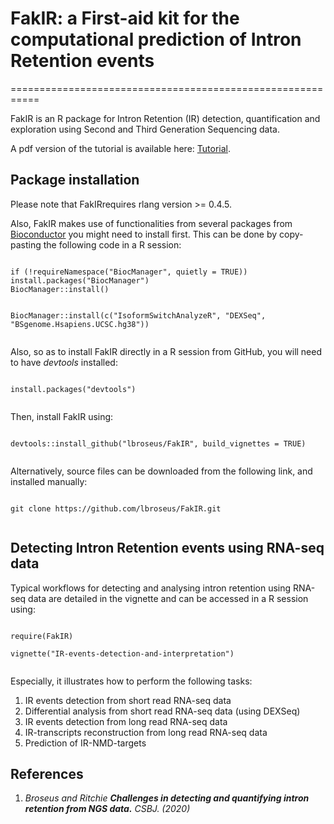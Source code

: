 # FakIR: a First-aid kit for the computational prediction of Intron Retention events
===========================================================

FakIR is an R package for Intron Retention (IR) detection, quantification and exploration using Second and Third Generation Sequencing data.

A pdf version of the tutorial is available here: [Tutorial]().


## Package installation 

Please note that FakIRrequires rlang version >= 0.4.5.

Also, FakIR makes use of functionalities from several packages from [Bioconductor](https://bioconductor.org) you might need to install first.
This can be done by copy-pasting the following code in a R session:

```

if (!requireNamespace("BiocManager", quietly = TRUE))
install.packages("BiocManager")
BiocManager::install()


BiocManager::install(c("IsoformSwitchAnalyzeR", "DEXSeq", "BSgenome.Hsapiens.UCSC.hg38"))
  
```

Also, so as to install FakIR directly in a R session from GitHub, you will need to have *devtools* installed:

```

install.packages("devtools")
   
```

Then, install FakIR using:

```

devtools::install_github("lbroseus/FakIR", build_vignettes = TRUE)
   
```

Alternatively, source files can be downloaded from the following link, and installed manually:

```

git clone https://github.com/lbroseus/FakIR.git
   
```

## Detecting Intron Retention events using RNA-seq data 

Typical workflows for detecting and analysing intron retention using RNA-seq data are detailed in the vignette and can be accessed in a R session using:

```

require(FakIR)

vignette("IR-events-detection-and-interpretation")
  
```

Especially, it illustrates how to perform the following tasks:

1. IR events detection from short read RNA-seq data
2. Differential analysis from short read RNA-seq data (using DEXSeq)
3. IR events detection from long read RNA-seq data
4. IR-transcripts reconstruction from long read RNA-seq data
5. Prediction of IR-NMD-targets  


## References

1. _Broseus and Ritchie **Challenges in detecting and quantifying intron retention from NGS data.** CSBJ. (2020)_

